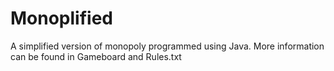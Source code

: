 # Monoplified
A simplified version of monopoly programmed using Java. More information can be found in Gameboard and Rules.txt
